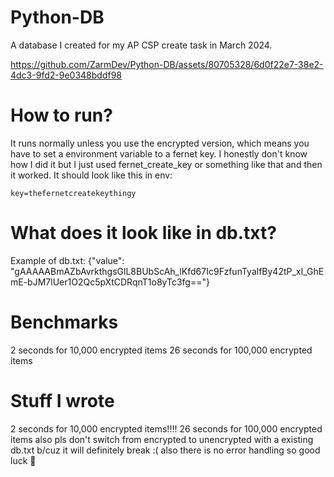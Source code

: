 # Python-DB
A database I created for my AP CSP create task in March 2024.

https://github.com/ZarmDev/Python-DB/assets/80705328/6d0f22e7-38e2-4dc3-9fd2-9e0348bddf98

# How to run?
It runs normally unless you use the encrypted version, which means you have to set a environment variable to a fernet key.
I honestly don't know how I did it but I just used fernet_create_key or something like that and then it worked.
It should look like this in env:
```
key=thefernetcreatekeythingy
```

# What does it look like in db.txt?
Example of db.txt:
{"value": "gAAAAABmAZbAvrkthgsGlL8BUbScAh_lKfd67Ic9FzfunTyalfBy42tP_xI_GhEmE-bJM7lUer1O2Qc5pXtCDRqnT1o8yTc3fg=="}

# Benchmarks
2 seconds for 10,000 encrypted items
26 seconds for 100,000 encrypted items

# Stuff I wrote
2 seconds for 10,000 encrypted items!!!!
26 seconds for 100,000 encrypted items
also pls don't switch from encrypted to unencrypted with a existing db.txt b/cuz
it will definitely break :(
also there is no error handling so good luck 🫡
